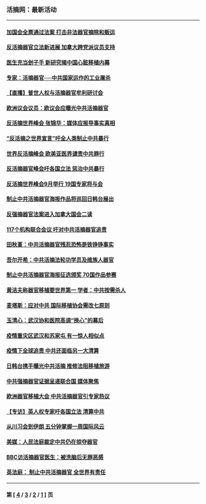 ### 活摘网：最新活动
---
#### [加国会全票通过法案 打击非法器官摘除和贩运](../../pages/nf5883/n13884924.md?01200430) 
#### [反活摘器官立法新进展 加拿大跨党派议员支持](../../pages/nf5883/n13876061.md?01200430) 
#### [医生充当刽子手 新研究揭中国心脏移植内幕](../../pages/nf5883/n13772291.md?01200430) 
#### [专家：活摘器官──中共国家运作的工业屠杀](../../pages/nf5883/n13761178.md?01200430) 
#### [【直播】普世人权与活摘器官牟利研讨会](../../pages/nf5883/n13425146.md?01200430) 
#### [欧洲议会议员：欧议会应曝光中共活摘器官](../../pages/nf5883/n13336571.md?01200430) 
#### [反活摘世界峰会 张锦华：媒体应报导事实真相](../../pages/nf5883/n13278502.md?01200430) 
#### [“反活摘之世界宣言”吁全人类制止中共暴行](../../pages/nf5883/n13259730.md?01200430) 
#### [世界反活摘峰会 欧美亚医界谴责中共罪行](../../pages/nf5883/n13253550.md?01200430) 
#### [反活摘器官峰会吁各国立法 惩治中共暴行](../../pages/nf5883/n13245052.md?01200430) 
#### [反活摘世界峰会9月举行 19国专家将与会](../../pages/nf5883/n13201492.md?01200430) 
#### [制止中共活摘器官海报作品将巡回日韩台展出](../../pages/nf5883/n13177791.md?01200430) 
#### [反强摘器官法案进入加拿大国会二读](../../pages/nf5883/n13033450.md?01200430) 
#### [117个机构联合会议 吁对中共活摘器官追责](../../pages/nf5883/n12775087.md?01200430) 
#### [田秋堇：中共活摘器官残忍恐怖是铁铮铮事实](../../pages/nf5883/n12702148.md?01200430) 
#### [吾尔开希：中共活摘法轮功学员及维族人器官](../../pages/nf5883/n12693197.md?01200430) 
#### [制止中共活摘器官海报征选颁奖 70国作品参赛](../../pages/nf5883/n12692050.md?01200430) 
#### [黄洁夫称器官移植要世界第一 学者：中共按需杀人](../../pages/nf5883/n12572329.md?01200430) 
#### [麦塔斯：应对中共 国际移植协会需改七原则](../../pages/nf5883/n12514711.md?01200430) 
#### [玉清心：武汉协和医院高调“换心”的幕后](../../pages/nf5883/n12298730.md?01200430) 
#### [疫情重灾区武汉和苏家屯 有一惊人相似点](../../pages/nf5883/n12150824.md?01200430) 
#### [疫情下全球追责 中共还面临另一大清算](../../pages/nf5883/n12070397.md?01200430) 
#### [日韩台携手曝光中共活摘 推修法阻移植旅游](../../pages/nf5883/n11712046.md?01200430) 
#### [中共强摘器官证据呈递联合国 媒体聚焦](../../pages/nf5883/n11546426.md?01200430) 
#### [欧洲器官移植大会 中共活摘器官引专家热议](../../pages/nf5883/n11539095.md?01200430) 
#### [【专访】英人权专家吁各国立法 清算中共](../../pages/nf5883/n11367315.md?01200430) 
#### [从川习会到伊朗 五分钟掌握一周国际风云](../../pages/nf5883/n11338520.md?01200430) 
#### [美媒：人民法庭裁定中共仍在掠夺器官](../../pages/nf5883/n11334897.md?01200430) 
#### [BBC访活摘器官医生：被洗脑后无罪恶感](../../pages/nf5883/n11335935.md?01200430) 
#### [英法庭： 制止中共活摘器官 全世界有责任](../../pages/nf5883/n11330691.md?01200430) 

---
#### 第 [ [4](./4.md?01200430) / [3](./3.md?01200430) / [2](./2.md?01200430) / [1](./1.md?01200430) ] 页
